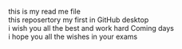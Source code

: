 this is my read me file <br>
this reposertory my first in GitHub desktop<br>
i wish you all the best and work hard Coming days<br> 
i hope you all the wishes in your exams <br>